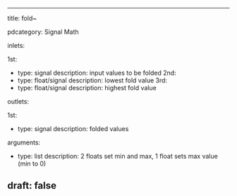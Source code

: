 --- 


title: fold~

pdcategory: Signal Math

inlets:

  1st:
  - type: signal
    description: input values to be folded
  2nd:
  - type: float/signal
    description: lowest fold value
  3rd:
  - type: float/signal
    description: highest fold value

outlets:

  1st:
  - type: signal
    description: folded values

arguments:
  - type: list
    description: 2 floats set min and max, 1 float sets max value (min to 0)





draft: false
---